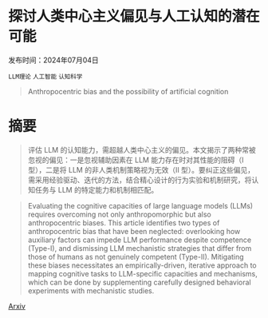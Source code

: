 # 探讨人类中心主义偏见与人工认知的潜在可能

发布时间：2024年07月04日

`LLM理论` `人工智能` `认知科学`

> Anthropocentric bias and the possibility of artificial cognition

# 摘要

> 评估 LLM 的认知能力，需超越人类中心主义的偏见。本文揭示了两种常被忽视的偏见：一是忽视辅助因素在 LLM 能力存在时对其性能的阻碍（I 型），二是将 LLM 的非人类机制策略视为无效（II 型）。要纠正这些偏见，需采用经验驱动、迭代的方法，结合精心设计的行为实验和机制研究，将认知任务与 LLM 的特定能力和机制相匹配。

> Evaluating the cognitive capacities of large language models (LLMs) requires overcoming not only anthropomorphic but also anthropocentric biases. This article identifies two types of anthropocentric bias that have been neglected: overlooking how auxiliary factors can impede LLM performance despite competence (Type-I), and dismissing LLM mechanistic strategies that differ from those of humans as not genuinely competent (Type-II). Mitigating these biases necessitates an empirically-driven, iterative approach to mapping cognitive tasks to LLM-specific capacities and mechanisms, which can be done by supplementing carefully designed behavioral experiments with mechanistic studies.

[Arxiv](https://arxiv.org/abs/2407.03859)